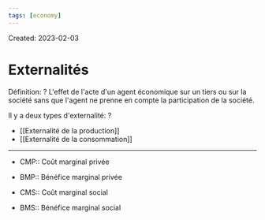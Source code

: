 ```yaml
---
tags: [economy] 
---
```

Created: 2023-02-03

# Externalités
Définition:
?
L'effet de l'acte d'un agent économique sur un tiers ou sur la société sans que l'agent ne prenne en compte la participation de la société.
<!--SR:!2023-02-06,1,230-->

Il y a deux types d'externalité:
?
- [[Externalité de la production]]
- [[Externalité de la consommation]]
<!--SR:!2023-02-08,3,250-->

---
- CMP:: Coût marginal privée
<!--SR:!2023-02-08,3,250-->
- BMP:: Bénéfice marginal privée
<!--SR:!2023-02-08,3,250-->
- CMS:: Coût marginal social
<!--SR:!2023-02-08,3,250-->
- BMS:: Bénéfice marginal social
<!--SR:!2023-02-08,3,250-->